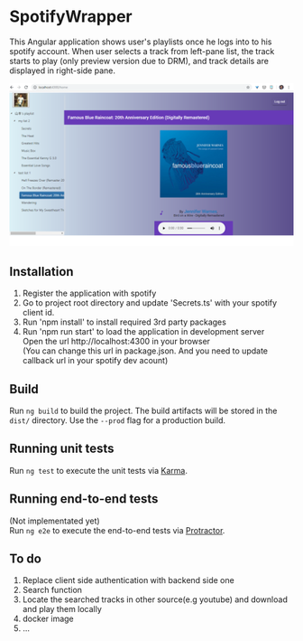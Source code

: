 # SpotifyWrapper

This Angular application shows user's playlists once he logs into to his spotify account. When user selects a track from left-pane list, the track starts to play (only preview version due to DRM), and track details are displayed in right-side pane.

![Screenshot](./screenshot.png)

## Installation

1. Register the application with spotify
2. Go to project root directory and update 'Secrets.ts' with your spotify client id.
3. Run 'npm install' to install required 3rd party packages
4. Run 'npm run start' to load the application in development server<br/>
Open the url http://localhost:4300 in your browser<br/>
(You can change this url in package.json. And you need to update callback url in your spotify dev acount) 

## Build

Run `ng build` to build the project. The build artifacts will be stored in the `dist/` directory. Use the `--prod` flag for a production build.

## Running unit tests

Run `ng test` to execute the unit tests via [Karma](https://karma-runner.github.io).

## Running end-to-end tests
(Not implementated yet)<br>
Run `ng e2e` to execute the end-to-end tests via [Protractor](http://www.protractortest.org/).

## To do

1. Replace client side authentication with backend side one
2. Search function
3. Locate the searched tracks in other source(e.g youtube) and download and play them locally
4. docker image
5. ...

